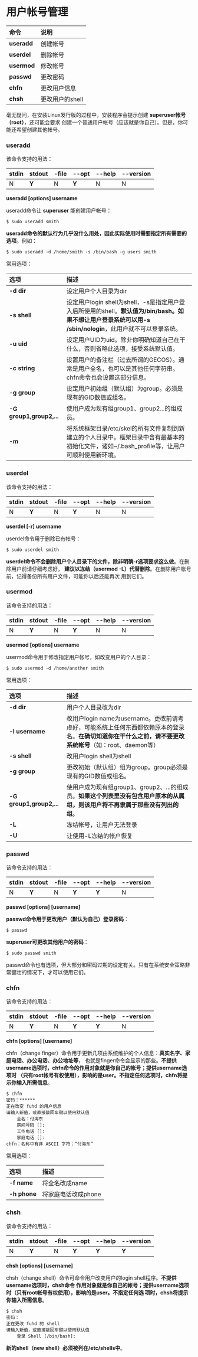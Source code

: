 用户帐号管理
=======================================================================

| 命令 | 说明 |
| :------------- | :------------- |
| **useradd** | 创建帐号 |
| **userdel** | 删除帐号 |
| **usermod** | 修改帐号 |
| **passwd** | 更改密码 |
| **chfn** | 更改用户信息 |
| **chsh** | 更改用户的shell |

毫无疑问，在安装Linux发行版的过程中，安装程序会提示创建 **superuser帐号（root）**，还可能会要求
创建一个普通用户帐号（应该就是你自己）。但是，你可能还希望创建其他帐号。

### useradd
该命令支持的用法：

| stdin | stdout | -file | --opt | --help | --version |
|:-----|:----|:--|:--|:--|:--|
|  N | **Y**  | N  | **Y**  | N | N |

**useradd [options] username**

useradd命令让 **superuser** 能创建用户帐号：
```shell
$ sudo useradd smith
```
**useradd命令的默认行为几乎没什么用处，因此实际使用时需要指定所有需要的选项**。例如：
```shell
$ sudo useradd -d /home/smith -s /bin/bash -g users smith
```

常用选项：

| 选项 | 描述 |
| :------------- | :------------- |
| **-d dir** | 设定用户个人目录为dir |
| **-s shell** | 设定用户login shell为shell，-s是指定用户登入后所使用的shell。**默认值为/bin/bash。如果不想让用户登录系统可以用-s /sbin/nologin**，此用户就不可以登录系统。 |
| **-u uid** | 设定用户UID为uid。除非你明确知道自己在干什么，否则省略此选项，接受系统默认值。|
| **-c string** | 设置用户的备注栏（过去所谓的GECOS）。通常是用户全名，也可以是其他任何字符串。chfn命令也会设置这部分信息。|
| **-g group** | 设定用户初始组（默认组）为group。必须是现有的GID数值或组名。|
| **-G group1,group2,...** | 使用户成为现有组group1、group2...的组成员。|
| **-m** | 将系统框架目录/etc/skel的所有文件复制到新建立的个人目录中。框架目录中含有最基本的初始化文件，诸如~/.bash_profile等，让用户可顺利使用新环境。|

### userdel
该命令支持的用法：

| stdin | stdout | -file | --opt | --help | --version |
|:-----|:----|:--|:--|:--|:--|
|  N | **Y**  | N  | **Y**  | N | N |

**userdel [-r] username**

userdel命令用于删除已有帐号：
```shell
$ sudo userdel smith
```
**userdel命令不会删除用户个人目录下的文件，除非明确-r选项要求这么做**。在删除用户前请仔细考虑好，
**建议以冻结（usermod -L）代替删除**。在删除用户帐号前，记得备份所有用户文件，可能你以后还能再次
用到它们。

### usermod
该命令支持的用法：

| stdin | stdout | -file | --opt | --help | --version |
|:-----|:----|:--|:--|:--|:--|
|  N | **Y**  | N  | **Y**  | N | N |

**usermod [options] username**

usermod命令用于修改指定用户帐号，如改变用户的个人目录：
```shell
$ sudo usermod -d /home/another smith
```
常用选项：

| 选项 | 描述 |
| :------------- | :------------- |
| **-d dir** | 用户个人目录改为dir |
| **-l username** | 改用户login name为username。更改前请考虑好，可能系统上任何东西都依赖原本的登录名。**在确切知道你在干什么之前，请不要更改系统帐号**（如：root、daemon等）|
| **-s shell** | 改用户login shell为shell |
| **-g group** | 更改初始（默认组）组为group。group必须是现有的GID数值或组名。|
| **-G group1,group2,...** | 使用户成为现有组group1、group2、...的组成员。**如果这个列表里没有包含用户原本的从属组，则该用户将不再隶属于那些没有列出的组**。|
| **-L** | 冻结帐号，让用户无法登录 |
| **-U** | 让使用-L冻结的帐户恢复 |

### passwd
该命令支持的用法：

| stdin | stdout | -file | --opt | --help | --version |
|:-----|:----|:--|:--|:--|:--|
|  N | **Y**  | N  | **Y**  | **Y** | N |

**passwd [options] [username]**

**passwd命令用于更改用户（默认为自己）登录密码**：
```shell
$ passwd
```
**superuser可更改其他用户的密码**：
```
$ sudo passwd smith
```
passwd命令也有选项，但大部分和密码过期的设定有关。只有在系统安全策略非常健壮的情况下，才可以使用它们。

### chfn
该命令支持的用法：

| stdin | stdout | -file | --opt | --help | --version |
|:-----|:----|:--|:--|:--|:--|
|  N | **Y**  | N  | **Y**  | **Y** | N |

**chfn [options] [username]**

chfn（change finger）命令用于更新几项由系统维护的个人信息：**真实名字、家庭电话、办公电话、办公地址等**，
也就是finger命令会显示的那些。**不提供username选项时，chfn命令的作用对象就是你自己的帐号；提供username选项时
（只有root帐号有权使用），影响的是user。不指定任何选项时，chfn将提示你输入所需信息**。
```shell
$ chfn
密码：******
正在改变 fuhd 的用户信息
请输入新值，或直接敲回车键以使用默认值
	全名：付海东
	房间号码 []:
	工作电话 []:
	家庭电话 []:
chfn：名称中有非 ASCII 字符：“付海东”
```
常用选项：

| 选项 | 描述 |
| :------------- | :------------- |
| **-f name** | 将全名改成name |
| **-h phone** | 将家庭电话改成phone |


### chsh
该命令支持的用法：

| stdin | stdout | -file | --opt | --help | --version |
|:-----|:----|:--|:--|:--|:--|
|  N | **Y**  | N  | **Y**  | **Y** | **Y** |

**chsh [options] [username]**

chsh（change shell）命令可命令用户改变用户的login shell程序。**不提供username选项时，chsh命令
作用对象就是你自己的帐号；提供username选项时（只有root帐号有权使用），影响的是user。不指定任何选
项时，chsh将提示你输入所需信息**。
```shell
$ chsh
密码：
正在更改 fuhd 的 shell
请输入新值，或直接敲回车键以使用默认值
	登录 Shell [/bin/bash]:
```
**新的shell（new shell）必须被列在/etc/shells中**。
